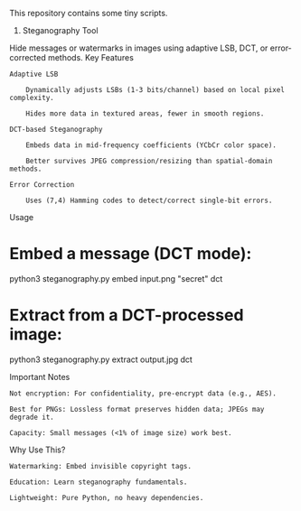 This repository contains some tiny scripts.

1. Steganography Tool

Hide messages or watermarks in images using adaptive LSB, DCT, or error-corrected methods.
Key Features

    Adaptive LSB

        Dynamically adjusts LSBs (1-3 bits/channel) based on local pixel complexity.

        Hides more data in textured areas, fewer in smooth regions.

    DCT-based Steganography

        Embeds data in mid-frequency coefficients (YCbCr color space).

        Better survives JPEG compression/resizing than spatial-domain methods.

    Error Correction

        Uses (7,4) Hamming codes to detect/correct single-bit errors.

Usage

# Embed a message (DCT mode):
python3 steganography.py embed input.png "secret" dct  

# Extract from a DCT-processed image:
python3 steganography.py extract output.jpg dct  

Important Notes

    Not encryption: For confidentiality, pre-encrypt data (e.g., AES).

    Best for PNGs: Lossless format preserves hidden data; JPEGs may degrade it.

    Capacity: Small messages (<1% of image size) work best.

Why Use This?

    Watermarking: Embed invisible copyright tags.

    Education: Learn steganography fundamentals.

    Lightweight: Pure Python, no heavy dependencies.

